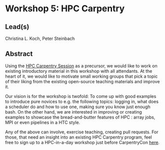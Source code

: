 # Workshop 5: **HPC Carpentry**

## Lead(s)

Christina L. Koch, Peter Steinbach

## Abstract

Using the [HPC Carpentry Session](Sessions/2018-05-31/05-Breakout-8-HPC-Carpentry/Abstract.md) as a precursor, we would like to work on existing introductory material in this workshop with all attendants. At the heart of it, we would like to motivate small working groups that pick a topic of their liking from the existing open-source teaching materials and improve it.

Our vision is for the workshop is twofold: To come up with good examples to introduce pure novices to e.g. the following topics: logging in, what does a scheduler do and how to use one, making sure you know just enough bash. On the other hand, we are interested in improving or creating examples to showcase the bread-and-butter features of HPC : array jobs, MPI or even pipelines in a HTC style. 

Any of the above can involve, exercise teaching, creating pull requests. For those, that need an insight into an existing HPC Carpentry program, feel free to sign up to a HPC-in-a-day workshop just before CarpentryCon [here](https://www.cecam.org/workshop-1657.html).
